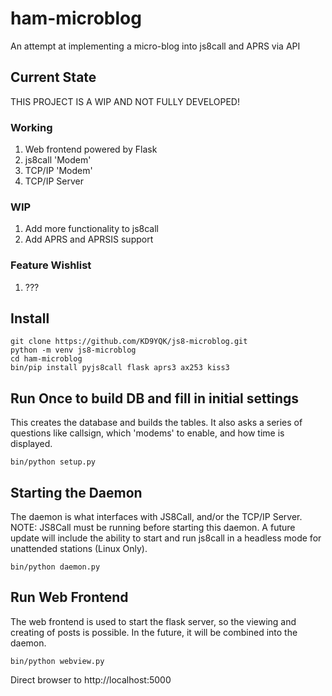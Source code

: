 # ham-microblog
An attempt at implementing a micro-blog into js8call and APRS via API

## Current State
THIS PROJECT IS A WIP AND NOT FULLY DEVELOPED!

### Working
1) Web frontend powered by Flask
2) js8call 'Modem'
3) TCP/IP 'Modem'
4) TCP/IP Server

### WIP
1) Add more functionality to js8call
2) Add APRS and APRSIS support

### Feature Wishlist
1) ???

## Install
```
git clone https://github.com/KD9YQK/js8-microblog.git
python -m venv js8-microblog
cd ham-microblog
bin/pip install pyjs8call flask aprs3 ax253 kiss3
```
## Run Once to build DB and fill in initial settings
This creates the database and builds the tables. It also asks a series of questions like callsign, which 'modems' to enable, and how time is displayed.

`bin/python setup.py`

## Starting the Daemon
The daemon is what interfaces with JS8Call, and/or the TCP/IP Server. NOTE: JS8Call must be running before starting this daemon. A future update will include the ability to start and run js8call in a headless mode for unattended stations (Linux Only).

`bin/python daemon.py`

## Run Web Frontend
The web frontend is used to start the flask server, so the viewing and creating of posts is possible. In the future, it will be combined into the daemon.

`bin/python webview.py`

Direct browser to http://localhost:5000
